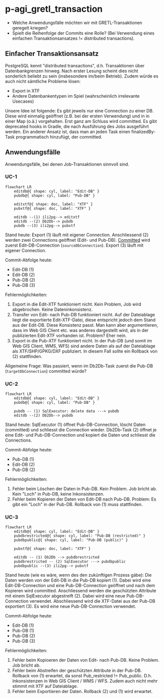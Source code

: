 # p-agi_gretl_transaction

- Welche Anwendungsfälle möchten wir mit GRETL-Transaktionen geregelt kriegen?
- Spielt die Reihenfolge der Commits eine Rolle? (Bei Verwendung eines einfachen Transaktionsansatzes != distributed transactions).

## Einfacher Transaktionsansatz

PostgreSQL kennt "distributed transactions", d.h. Transaktionen über Datenbankgrenzen hinweg. Nach erster Lesung scheint dies nicht sonderlich beliebt zu sein (insbesondere im/beim Betrieb). Zudem würde es auch nicht sämtliche Probleme lösen:

- Export in XTF
- Andere Datenbankentypen im Spiel (wahrscheinlich irrelevante Usecases)

Unsere Idee ist folgende: Es gibt jeweils nur eine Connection zu einer DB. Diese wird einmalig geöffnet (z.B. bei der ersten Verwendung) und in in einer Map (o.ä.) vorgehalten. Erst ganz am Schluss wird committed. Es gibt deprecated hooks in Gradle, die nach Ausführung des Jobs ausgeführt werden. Ein anderer Ansatz ist, dass man an jeden Task einen finalizedBy-Task programmatisch hinzufügt, der committed.

## Anwendungsfälle

Anwendungsfälle, bei denen Job-Transaktionen sinnvoll sind.

### UC-1

```mermaid
flowchart LR
    editdb@{ shape: cyl, label: "Edit-DB" }
    pubdb@{ shape: cyl, label: "Pub-DB" }

    editxtf@{ shape: doc, label: "XTF" }
    pubxtf@{ shape: doc, label: "XTF" }

    editdb --(1) ili2pg--> editxtf
    editdb --(2) Db2Db--> pubdb
    pubdb --(3) ili2pg--> pubxtf
```

Stand heute: Export (1) läuft mit eigener Connection. Anschliessend (2) werden zwei Connections geöffnet (Edit- und Pub-DB). [Committed](https://github.com/sogis/gretl/blob/main/gretl/src/main/java/ch/so/agi/gretl/steps/Db2DbStep.java#L116) wird zuerst Edit-DB-Connection (`sourceDbConnection`). Export (3) läuft mit eigener Connection.

Commit-Abfolge heute:

- Edit-DB (1)
- Edit-DB (2)
- Pub-DB (2)
- Pub-DB (3)

Fehlermöglichkeiten:

1. Export in die Edit-XTF funktioniert nicht. Kein Problem, Job wird abgebrochen. Keine Dateninkonsistenz.
2. Transfer von Edit- nach Pub-DB funktioniert nicht. Auf der Dateiablage liegt die exportierte Edit-XTF-Datei, diese entspricht jedoch dem Stand aus der Edit-DB. Diese Konsistenz passt. Man kann aber argumentieren, dass im Web GIS Client etc. was anderes dargestellt wird, als in der publizierten Edit-XTF vorhanden ist. Problem? Eher nein.
3. Export in die Pub-XTF funktioniert nicht. In der Pub-DB (und somit im Web GIS Client, WMS, WFS) sind andere Daten als auf der Dateiablage als XTF/SHP/GPKG/DXF publiziert. In diesem Fall sollte ein Rollback von (2) stattfinden.

Allgemeine Frage: Was passiert, wenn im Db2Db-Task zuerst die Pub-DB (`targetDbConnection`) committed würde?

### UC-2

```mermaid
flowchart LR
    editdb@{ shape: cyl, label: "Edit-DB" }
    pubdb@{ shape: cyl, label: "Pub-DB" }

    pubdb -- (1) SqlExecutor: delete data ---> pubdb
    editdb --(2) Db2Db--> pubdb
```

Stand heute: SqlExecutor (1) öffnet Pub-DB-Connection, löscht Daten (committed) und schliesst die Connection wieder. Db2Db-Task (2) öffnet je eine Edit- und Pub-DB-Connection und kopiert die Daten und schliesst die Connections.

Commit-Abfolge heute:

- Pub-DB (1)
- Edit-DB (2)
- Pub-DB (2)

Fehlermöglichkeiten:

1. Fehler beim Löschen der Daten in Pub-DB. Kein Problem. Job bricht ab. Kein "Loch" in Pub-DB, keine Inkonsistenzen.
2. Fehler beim Kopieren der Daten von Edit-DB nach Pub-DB. Problem: Es gibt ein "Loch" in der Pub-DB. Rollback von (1) muss stattfinden.

### UC-3

```mermaid
flowchart LR
    editdb@{ shape: cyl, label: "Edit-DB" }
    pubdbrestricted@{ shape: cyl, label: "Pub-DB (restricted)" }
    pubdbpublic@{ shape: cyl, label: "Pub-DB (public)" }

    pubxtf@{ shape: doc, label: "XTF" }

    editdb -- (1) Db2Db --> pubdbrestricted
    pubdbrestricted -- (2) SqlExecutor ---> pubdbpublic
    pubdbpublic --(3) ili2pg--> pubxtf
```

Stand heute (wie es wäre, wenn des den zukünftigen Prozess gäbe): Die Daten werden von der Edit-DB in die Pub-DB kopiert (1). Dabei wird eine Edit-DB-Connection und eine Pub-DB-Connection geöffnet und nach dem Kopieren wird committed. Anschliessend werden die geschützten Attribute mit einem SqlExecutor abgestreift (2). Dabei wird eine neue Pub-DB-Connection verwendet. Abschliessend wird die XTF-Datei aus der Pub-DB exportiert (3). Es wird eine neue Pub-DB-Connection verwendet.

Commit-Abfolge heute:

- Edit-DB (1)
- Pub-DB (1)
- Pub-DB (2)
- Pub-DB (3)

Fehlermöglichkeiten:

1. Fehler beim Kopioeren der Daten von Edit- nach Pub-DB. Keine Problem. Job bricht ab.
2. Fehler beim Abstreifen der geschützten Attribute in der Pub-DB. Rollback von (1) erwartet, da sonst Pub_restricted != Pub_public. D.h. Inkonsistenzen in Web GIS Client / WMS / WFS. Zudem auch nicht mehr stimmit mit XTF auf Dateiablage.
3. Fehler beim Exportieren der Daten. Rollback (2) und (1) wird erwartet.

